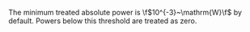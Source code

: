 The minimum treated absolute power is \f$10^{-3}~\mathrm{W}\f$ by default.
Powers below this threshold are treated as zero.
